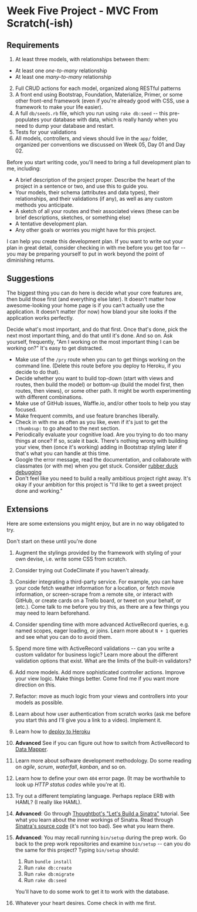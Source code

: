 # Week Five Project - MVC From Scratch(-ish)

## Requirements

1. At least three models, with relationships between them:
  + At least one *one-to-many* relationship
  + At least one *many-to-many* relationship
2. Full CRUD actions for each model, organized along RESTful patterns
3. A front end using Bootstrap, Foundation, Materialize, Primer, or some other
   front-end framework (even if you're already good with CSS, use a framework to
   make your life easier).
4. A full `db/seeds.rb` file, which you run using `rake db:seed` -- this
   pre-populates your database with data, which is really handy when you need to
   dump your database and restart.
5. Tests for your validations
6. All models, controllers, and views should live in the `app/` folder,
   organized per conventions we discussed on Week 05, Day 01 and Day 02.

Before you start writing code, you'll need to bring a full development plan to
me, including:

+ A brief description of the project proper. Describe the heart of the project
  in a sentence or two, and use this to guide you.
+ Your models, their schema (attributes and data types), their relationships,
  and their validations (if any), as well as any custom methods you anticipate.
+ A sketch of all your routes and their associated views (these can be brief
  descriptions, sketches, or something else)
+ A tentative development plan.
+ Any other goals or worries you might have for this project.

I can help you create this development plan. If you want to write out your plan
in great detail, consider checking in with me before you get too far -- you may
be preparing yourself to put in work beyond the point of diminishing returns.

## Suggestions

The biggest thing you can do here is decide what your core features are, then
build those first (and everything else later). It doesn't matter how
awesome-looking your home page is if you can't actually use the application. It
doesn't matter (for now) how bland your site looks if the application works
perfectly.

Decide what's most important, and do that first. Once that's done, pick the next
most important thing, and do that until it's done. And so on. Ask yourself,
frequently, "Am I working on the most important thing I can be working on?" It's
easy to get distracted.

+ Make use of the `/pry` route when you can to get things working on the command
  line. (Delete this route before you deploy to Heroku, if you decide to do
  that).
+ Decide whether you want to build top-down (start with views and routes, then
  build the model) or bottom-up (build the model first, then routes, then
  views), or some other path. It might be worth experimenting with different
  combinations.
+ Make use of GitHub issues, Waffle.io, and/or other tools to help you stay
  focused.
+ Make frequent commits, and use feature branches liberally.
+ Check in with me as often as you like, even if it's just to get the
  `:thumbsup:` to go ahead to the next section.
+ Periodically evaluate your cognitive load. Are you trying to do too many
  things at once? If so, scale it back. There's nothing wrong with building your
  view, then (once it's working) adding in Bootstrap styling later if that's
  what you can handle at this time.
+ Google the error message, read the documentation, and collaborate with
  classmates (or with me) when you get stuck. Consider [rubber duck
  debugging](https://en.wikipedia.org/wiki/Rubber_duck_debugging)
+ Don't feel like you need to build a really ambitious project right away. It's
  okay if your ambition for this project is "I'd like to get a sweet project
  done and working."

## Extensions

Here are some extensions you might enjoy, but are in no way obligated to try.

Don't start on these until you're done

1. Augment the stylings provided by the framework with styling of your own
   devise, i.e. write some CSS from scratch.
2. Consider trying out CodeClimate if you haven't already.
3. Consider integrating a third-party service. For example, you can have your
   code fetch weather information for a location, or fetch movie information, or
   screen-scrape from a remote site, or interact with GitHub, or create cards on
   a Trello board, or tweet on your behalf, or (etc.). Come talk to me before
   you try this, as there are a few things you may need to learn beforehand.
4. Consider spending time with more advanced ActiveRecord queries, e.g. named
   scopes, eager loading, or joins. Learn more about `N + 1` queries and see
   what you can do to avoid them.
5. Spend more time with ActiveRecord validations -- can you write a custom
   validator for business logic? Learn more about the different validation
   options that exist. What are the limits of the built-in validators?
5. Add more models. Add more sophisticated controller actions. Improve your view
   logic. Make things better. Come find me if you want more direction on this.
6. Refactor: move as much logic from your views and controllers into your models
   as possible.
7. Learn about how user authentication from scratch works (ask me before you
   start this and I'll give you a link to a video). Implement it.
8. Learn how to [deploy to
   Heroku](https://devcenter.heroku.com/articles/rack#database-access)
9. **Advanced** See if you can figure out how to switch from ActiveRecord to
   [Data Mapper](http://datamapper.org/).
10. Learn more about software development methodology. Do some reading on
    *agile*, *scrum*, *waterfall*, *kanban*, and so on.
11. Learn how to define your own `404` error page. (It may be worthwhile to look
    up *HTTP status codes* while you're at it).
12. Try out a different templating language. Perhaps replace ERB with HAML? (I
    really like HAML).
13. **Advanced**: Go through [Thoughtbot's "Let's Build a
    Sinatra"](https://robots.thoughtbot.com/lets-build-a-sinatra) tutorial. See
    what you learn about the inner workings of Sinatra. Read through [Sinatra's
    source
    code](https://github.com/sinatra/sinatra/blob/master/lib/sinatra/base.rb)
    (it's not too bad). See what you learn there.
14. **Advanced**: You may recall running `bin/setup` during the prep work. Go
    back to the prep work repositories and examine `bin/setup` -- can you do the
    same for this project? Typing `bin/setup` should:
    1. Run `bundle install`
    2. Run `rake db:create`
    3. Run `rake db:migrate`
    4. Run `rake db:seed`

    You'll have to do some work to get it to work with the database.
14. Whatever your heart desires. Come check in with me first.
